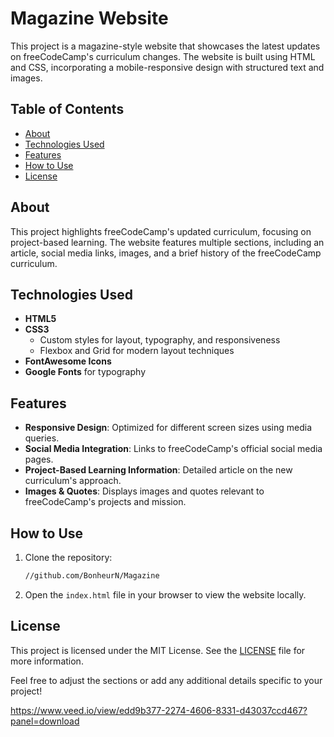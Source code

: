 # Magazine Website

This project is a magazine-style website that showcases the latest updates on freeCodeCamp's curriculum changes. The website is built using HTML and CSS, incorporating a mobile-responsive design with structured text and images.

## Table of Contents
- [About](#about)
- [Technologies Used](#technologies-used)
- [Features](#features)
- [How to Use](#how-to-use)
- [License](#license)

## About
This project highlights freeCodeCamp's updated curriculum, focusing on project-based learning. The website features multiple sections, including an article, social media links, images, and a brief history of the freeCodeCamp curriculum.

## Technologies Used
- **HTML5**
- **CSS3**
  - Custom styles for layout, typography, and responsiveness
  - Flexbox and Grid for modern layout techniques
- **FontAwesome Icons**
- **Google Fonts** for typography

## Features
- **Responsive Design**: Optimized for different screen sizes using media queries.
- **Social Media Integration**: Links to freeCodeCamp's official social media pages.
- **Project-Based Learning Information**: Detailed article on the new curriculum's approach.
- **Images & Quotes**: Displays images and quotes relevant to freeCodeCamp's projects and mission.

## How to Use
1. Clone the repository:
    ```bash
    //github.com/BonheurN/Magazine
    ```
2. Open the `index.html` file in your browser to view the website locally.

## License
This project is licensed under the MIT License. See the [LICENSE](LICENSE) file for more information.

Feel free to adjust the sections or add any additional details specific to your project!

https://www.veed.io/view/edd9b377-2274-4606-8331-d43037ccd467?panel=download
